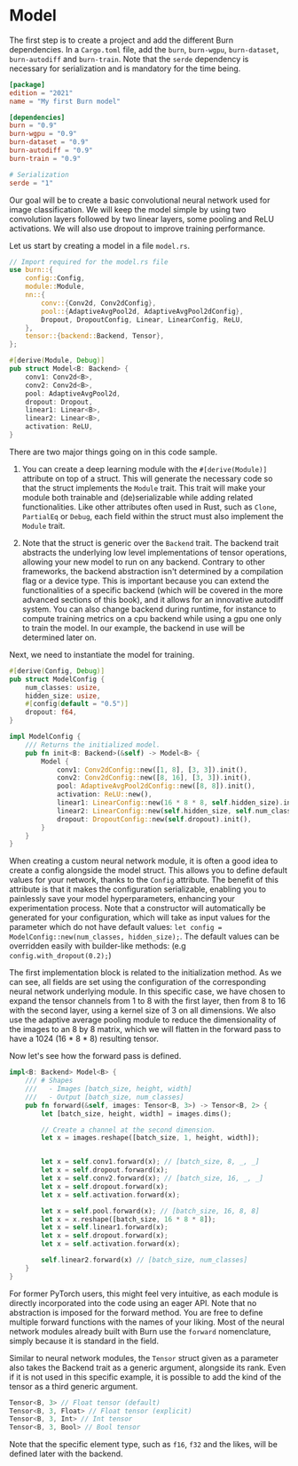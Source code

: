 # Model

The first step is to create a project and add the different Burn dependencies.
In a `Cargo.toml` file, add the `burn`, `burn-wgpu`, `burn-dataset`, `burn-autodiff` and `burn-train`.
Note that the `serde` dependency is necessary for serialization and is mandatory for the time being.

```toml
[package]
edition = "2021"
name = "My first Burn model"

[dependencies]
burn = "0.9"
burn-wgpu = "0.9"
burn-dataset = "0.9"
burn-autodiff = "0.9"
burn-train = "0.9"

# Serialization
serde = "1"
```

Our goal will be to create a basic convolutional neural network used for image classification. We will keep the model simple by using two convolution layers followed by two linear layers, some pooling and ReLU activations.
We will also use dropout to improve training performance.

Let us start by creating a model in a file `model.rs`.

```rust , ignore
// Import required for the model.rs file
use burn::{
    config::Config,
    module::Module,
    nn::{
        conv::{Conv2d, Conv2dConfig},
        pool::{AdaptiveAvgPool2d, AdaptiveAvgPool2dConfig},
        Dropout, DropoutConfig, Linear, LinearConfig, ReLU,
    },
    tensor::{backend::Backend, Tensor},
};

#[derive(Module, Debug)]
pub struct Model<B: Backend> {
    conv1: Conv2d<B>,
    conv2: Conv2d<B>,
    pool: AdaptiveAvgPool2d,
    dropout: Dropout,
    linear1: Linear<B>,
    linear2: Linear<B>,
    activation: ReLU,
}
```

There are two major things going on in this code sample.

1. You can create a deep learning module with the `#[derive(Module)]` attribute on top of a struct.
This will generate the necessary code so that the struct implements the `Module` trait.
This trait will make your module both trainable and (de)serializable while adding related functionalities.
Like other attributes often used in Rust, such as `Clone`, `PartialEq` or `Debug`, each field within the struct must also implement the `Module` trait.

2. Note that the struct is generic over the `Backend` trait.
The backend trait abstracts the underlying low level implementations of tensor operations, allowing your new model to run on any backend.
Contrary to other frameworks, the backend abstraction isn't determined by a compilation flag or a device type.
This is important because you can extend the functionalities of a specific backend (which will be covered in the more advanced sections of this book), and it allows for an innovative autodiff system.
You can also change backend during runtime, for instance to compute training metrics on a cpu backend while using a gpu one only to train the model. 
In our example, the backend in use will be determined later on.

Next, we need to instantiate the model for training.

```rust , ignore
#[derive(Config, Debug)]
pub struct ModelConfig {
    num_classes: usize,
    hidden_size: usize,
    #[config(default = "0.5")]
    dropout: f64,
}

impl ModelConfig {
    /// Returns the initialized model.
    pub fn init<B: Backend>(&self) -> Model<B> {
        Model {
            conv1: Conv2dConfig::new([1, 8], [3, 3]).init(),
            conv2: Conv2dConfig::new([8, 16], [3, 3]).init(),
            pool: AdaptiveAvgPool2dConfig::new([8, 8]).init(),
            activation: ReLU::new(),
            linear1: LinearConfig::new(16 * 8 * 8, self.hidden_size).init(),
            linear2: LinearConfig::new(self.hidden_size, self.num_classes).init(),
            dropout: DropoutConfig::new(self.dropout).init(),
        }
    }
}
```

When creating a custom neural network module, it is often a good idea to create a config alongside the model struct.
This allows you to define default values for your network, thanks to the `Config` attribute.
The benefit of this attribute is that it makes the configuration serializable, enabling you to painlessly save your model hyperparameters, enhancing your experimentation process.
Note that a constructor will automatically be generated for your configuration, which will take as input values for the parameter which do not have default values: `let config = ModelConfig::new(num_classes, hidden_size);`.
The default values can be overridden easily with builder-like methods: (e.g `config.with_dropout(0.2);`)

The first implementation block is related to the initialization method.
As we can see, all fields are set using the configuration of the corresponding neural network underlying module.
In this specific case, we have chosen to expand the tensor channels from 1 to 8 with the first layer, then from 8 to 16 with the second layer, using a kernel size of 3 on all dimensions.
We also use the adaptive average pooling module to reduce the dimensionality of the images to an 8 by 8 matrix, which we will flatten in the forward pass to have a 1024 (16 * 8 * 8) resulting tensor.

Now let's see how the forward pass is defined.

```rust , ignore
impl<B: Backend> Model<B> {
    /// # Shapes
    ///   - Images [batch_size, height, width]
    ///   - Output [batch_size, num_classes]
    pub fn forward(&self, images: Tensor<B, 3>) -> Tensor<B, 2> {
        let [batch_size, height, width] = images.dims();

        // Create a channel at the second dimension.
        let x = images.reshape([batch_size, 1, height, width]);


        let x = self.conv1.forward(x); // [batch_size, 8, _, _]
        let x = self.dropout.forward(x);
        let x = self.conv2.forward(x); // [batch_size, 16, _, _]
        let x = self.dropout.forward(x);
        let x = self.activation.forward(x);

        let x = self.pool.forward(x); // [batch_size, 16, 8, 8]
        let x = x.reshape([batch_size, 16 * 8 * 8]);
        let x = self.linear1.forward(x);
        let x = self.dropout.forward(x);
        let x = self.activation.forward(x);

        self.linear2.forward(x) // [batch_size, num_classes]
    }
}
```

For former PyTorch users, this might feel very intuitive, as each module is directly incorporated into the code using an eager API.
Note that no abstraction is imposed for the forward method. You are free to define multiple forward functions with the names of your liking.
Most of the neural network modules already built with Burn use the `forward` nomenclature, simply because it is standard in the field.

Similar to neural network modules, the `Tensor` struct given as a parameter also takes the Backend trait as a generic argument, alongside its rank.
Even if it is not used in this specific example, it is possible to add the kind of the tensor as a third generic argument.

```rust , ignore
Tensor<B, 3> // Float tensor (default)
Tensor<B, 3, Float> // Float tensor (explicit)
Tensor<B, 3, Int> // Int tensor
Tensor<B, 3, Bool> // Bool tensor
```

Note that the specific element type, such as `f16`, `f32` and the likes, will be defined later with the backend.
